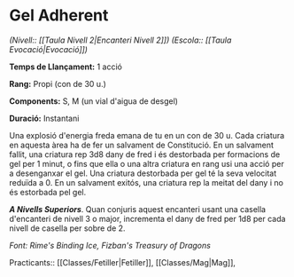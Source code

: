 # Gel Adherent

*(Nivell:: [[Taula Nivell 2|Encanteri Nivell 2]]) (Escola:: [[Taula Evocació|Evocació]])*

**Temps de Llançament:** 1 acció

**Rang:** Propi (con de 30 u.)

**Components:** S, M (un vial d'aigua de desgel)

**Duració:** Instantani

Una explosió d'energia freda emana de tu en un con de 30 u. Cada criatura en aquesta àrea ha de fer un salvament de Constitució. En un salvament fallit, una criatura rep 3d8 dany de fred i és destorbada per formacions de gel per 1 minut, o fins que ella o una altra criatura en rang usi una acció per a desenganxar el gel. Una criatura destorbada per gel té la seva velocitat reduïda a 0. En un salvament exitós, una criatura rep la meitat del dany i no és estorbada pel gel.

***A Nivells Superiors***. Quan conjuris aquest encanteri usant una casella d'encanteri de nivell 3 o major, incrementa el dany de fred per 1d8 per cada nivell de casella per sobre de 2.


*Font: Rime's Binding Ice, Fizban's Treasury of Dragons*



Practicants:: [[Classes/Fetiller|Fetiller]], [[Classes/Mag|Mag]],